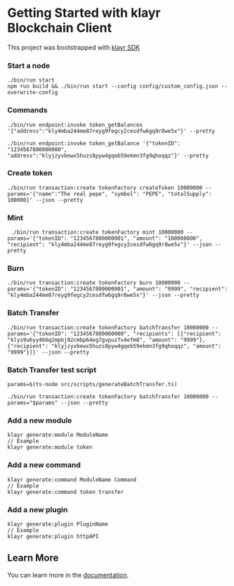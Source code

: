 # Getting Started with klayr Blockchain Client

This project was bootstrapped with [klayr SDK](https://github.com/klayrHQ/klayr-sdk)

### Start a node

```
./bin/run start
npm run build && ./bin/run start --config config/custom_config.json --overwrite-config
```

### Commands

```
./bin/run endpoint:invoke token_getBalances '{"address":"kly4mba244me87reyg9fegcy2cesdfw6gq9r8we5x"}' --pretty

./bin/run endpoint:invoke token_getBalance '{"tokenID": "1234567800000000", "address":"klyjzyvbewx5huzs8pyw4gqeb59ekmn3fg9qhoqqz"}' --pretty
```

### Create token

```
./bin/run transaction:create tokenFactory createToken 10000000 --params='{"name":"The real pepe", "symbol": "PEPE", "totalSupply": 100000}' --json --pretty
```

### Mint

```
 ./bin/run transaction:create tokenFactory mint 10000000 --params='{"tokenID": "1234567800000001", "amount": "100000000", "recipient": "kly4mba244me87reyg9fegcy2cesdfw6gq9r8we5x"}' --json --pretty
```

### Burn

```
./bin/run transaction:create tokenFactory burn 10000000 --params='{"tokenID": "1234567800000001", "amount": "9999", "recipient": "kly4mba244me87reyg9fegcy2cesdfw6gq9r8we5x"}' --json --pretty
```

### Batch Transfer

```
./bin/run transaction:create tokenFactory batchTransfer 10000000 --params='{"tokenID": "1234567800000000", "recipients": [{"recipient": "klys9u6yy466q2mpbj92cmbp64eg7gvpuz7v4efm8", "amount": "9999"}, {"recipient": "klyjzyvbewx5huzs8pyw4gqeb59ekmn3fg9qhoqqz", "amount": "9999"}]}' --json --pretty
```

### Batch Transfer test script

```
params=$(ts-node src/scripts/generateBatchTransfer.ts)
```

```
./bin/run transaction:create tokenFactory batchTransfer 10000000 --params="$params" --json --pretty
```

### Add a new module

```
klayr generate:module ModuleName
// Example
klayr generate:module token
```

### Add a new command

```
klayr generate:command ModuleName Command
// Example
klayr generate:command token transfer
```

### Add a new plugin

```
klayr generate:plugin PluginName
// Example
klayr generate:plugin httpAPI
```

## Learn More

You can learn more in the [documentation](https://klayr.com/documentation/klayr-sdk/).
